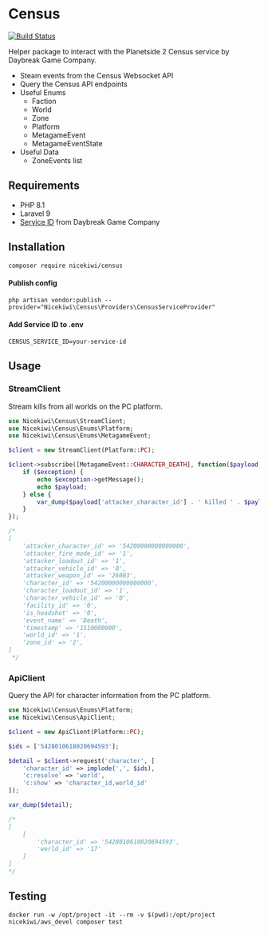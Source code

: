 # Census

[![Build Status](https://app.travis-ci.com/nicekiwi/census.svg?branch=main)](https://app.travis-ci.com/nicekiwi/census)

Helper package to interact with the Planetside 2 Census service by Daybreak Game Company.

- Steam events from the Census Websocket API
- Query the Census API endpoints
- Useful Enums
    - Faction
    - World
    - Zone
    - Platform
    - MetagameEvent
    - MetagameEventState
- Useful Data
    - ZoneEvents list

## Requirements

- PHP 8.1
- Laravel 9
- [Service ID](https://census.daybreakgames.com/#devSignup) from Daybreak Game Company

## Installation
```
composer require nicekiwi/census
```
#### Publish config
```
php artisan vendor:publish --provider="Nicekiwi\Census\Providers\CensusServiceProvider"
```

#### Add Service ID to .env
```
CENSUS_SERVICE_ID=your-service-id
```

## Usage

### StreamClient

Stream kills from all worlds on the PC platform.

```php
use Nicekiwi\Census\StreamClient;
use Nicekiwi\Census\Enums\Platform;
use Nicekiwi\Census\Enums\MetagameEvent;

$client = new StreamClient(Platform::PC);

$client->subscribe([MetagameEvent::CHARACTER_DEATH], function($payload, $exception) {
    if ($exception) {
        echo $exception->getMessage();
        echo $payload;
    } else {
        var_dump($payload['attacker_character_id'] . ' killed ' . $payload['character_id']);
    }
});

/*
[
    'attacker_character_id' => '54200000000000000',
    'attacker_fire_mode_id' => '1',
    'attacker_loadout_id' => '1',
    'attacker_vehicle_id' => '0',
    'attacker_weapon_id' => '26003',
    'character_id' => '54200000000000000',
    'character_loadout_id' => '1',
    'character_vehicle_id' => '0',
    'facility_id' => '0',
    'is_headshot' => '0',
    'event_name' => 'Death',
    'timestamp' => '1510000000',
    'world_id' => '1',
    'zone_id' => '2',
]
 */
```

### ApiClient
Query the API for character information from the PC platform.

```php
use Nicekiwi\Census\Enums\Platform;
use Nicekiwi\Census\ApiClient;

$client = new ApiClient(Platform::PC);

$ids = ['5428010618020694593'];

$detail = $client->request('character', [
    'character_id' => implode(',', $ids),
    'c:resolve' => 'world',
    'c:show' => 'character_id,world_id'
]);

var_dump($detail);

/*
[
    [
        'character_id' => '5428010618020694593',
        'world_id' => '17'
    ]
]
*/
```

## Testing

```
docker run -w /opt/project -it --rm -v $(pwd):/opt/project nicekiwi/aws_devel composer test
```
